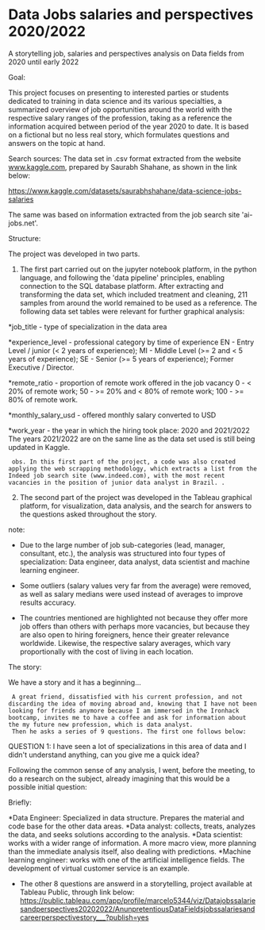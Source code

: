 # Data Jobs salaries and perspectives 2020/2022
 A storytelling job, salaries and perspectives analysis on Data fields from 2020 until early 2022

Goal:

   This project focuses on presenting to interested parties or students dedicated to training in data science and its various specialties, a summarized overview of job opportunities around the world with the respective salary ranges of the profession, taking as a reference the information acquired between period of the year 2020 to date.
   It is based on a fictional but no less real story, which formulates questions and answers on the topic at hand.
   
Search sources:
   The data set in .csv format extracted from the website www.kaggle.com, prepared by Saurabh Shahane, as shown in the link below:
   
   https://www.kaggle.com/datasets/saurabhshahane/data-science-jobs-salaries
   
   The same was based on information extracted from the job search site 'ai-jobs.net'.
   
   
   Structure:
   
   The project was developed in two parts.
   
   
   1) The first part carried out on the jupyter notebook platform, in the python language, and following the 'data pipeline' principles,
   enabling connection to the SQL database platform. After extracting and transforming the data set, which included treatment and cleaning, 211 samples from around the world remained to be used as a reference. The following data set tables were relevant for further graphical analysis:
   
   *job_title - type of specialization in the data area
   
   *experience_level - professional category by time of experience
                     EN - Entry Level / junior (< 2 years of experience);
                     MI - Middle Level (>= 2 and < 5 years of experience);
                     SE - Senior (>= 5 years of experience);
                     Former Executive / Director.
                     
   *remote_ratio - proportion of remote work offered in the job vacancy
                 0 - < 20% of remote work;
                 50 - >= 20% and < 80% of remote work;
                 100 - >= 80% of remote work.
                 
   *monthly_salary_usd - offered monthly salary converted to USD
   
   *work_year - the year in which the hiring took place: 2020 and 2021/2022
                The years 2021/2022 are on the same line as the data set used is still being updated in Kaggle.
               
               
     obs. In this first part of the project, a code was also created applying the web scrapping methodology, which extracts a list from the Indeed job search site (www.indeed.com), with the most recent vacancies in the position of junior data analyst in Brazil. .
   
   
   
   2) The second part of the project was developed in the Tableau graphical platform, for visualization, data analysis, and the search for answers to the questions asked throughout the story.
   
   note:
   * Due to the large number of job sub-categories (lead, manager, consultant, etc.), the analysis was structured into four types of specialization:
   Data engineer, data analyst, data scientist and machine learning engineer.
   
   * Some outliers (salary values ​​very far from the average) were removed, as well as salary medians were used instead of averages to improve results accuracy.
      
   * The countries mentioned are highlighted not because they offer more job offers than others with perhaps more vacancies, but because they are also open to hiring foreigners, hence their greater relevance worldwide. Likewise, the respective salary averages, which vary proportionally with the cost of living in each location.
   
   
   
   The story:
   
   We have a story and it has a beginning...
   
     A great friend, dissatisfied with his current profession, and not discarding the idea of ​​moving abroad and, knowing that I have not been looking for friends anymore because I am immersed in the Ironhack bootcamp, invites me to have a coffee and ask for information about the my future new profession, which is data analyst.
     Then he asks a series of 9 questions. The first one follows below:
   
   QUESTION 1: I have seen a lot of specializations in this area of ​​data and I didn't understand anything, can you give me a quick idea?
   
   Following the common sense of any analysis, I went, before the meeting, to do a research on the subject, already imagining that this would be a possible initial question:
   
   Briefly:
   
   *Data Engineer: Specialized in data structure. Prepares the material and code base for the other data areas.
   *Data analyst: collects, treats, analyzes the data, and seeks solutions according to the analysis.
   *Data scientist: works with a wider range of information. A more macro view, more planning than the immediate analysis itself, also dealing with predictions.
   *Machine learning engineer: works with one of the artificial intelligence fields. The development of virtual customer service is an example.
   
   
   
   * The other 8 questions are answerd in a storytelling, project available at Tableau Public, through link below:
   https://public.tableau.com/app/profile/marcelo5344/viz/Datajobssalariesandperspectives20202022/AnunpretentiousDataFieldsjobssalariesandcareerperspectivestory___?publish=yes   
